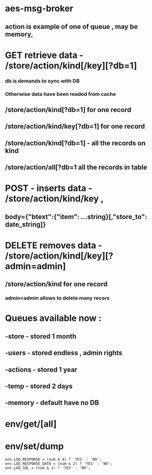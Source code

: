 # aes-msg-broker
## action is example of one of queue , may be memory,

# GET retrieve data - /store/action/kind[/key][?db=1] 
### db is demands to sync with DB
### Otherwise data have been readed from cache
## /store/action/kind[?db=1] for one record
## /store/action/kind/key[?db=1] for one record
## /store/action/kind[?db=1] -  all the records on kind
## /store/action/all[?db=1 all the records in table

# POST - inserts data - /store/action/kind/key , 
## body={"btext":{"item": ...string}[,"store_to": date_string]}

# DELETE removes data - /store/action/kind[/key][?admin=admin] 
## /store/action/kind for one record
### admin=admin allows to delete many recors

# Queues available now : 

##	-store    - stored 1 month
##	-users    - stored endless , admin rights
##	-actions  - stored 1 year
##	-temp     - stored 2 days
##	-memory   - default have no DB

# env/get/[all]
# env/set/dump
    env.LOG_RESPONSE = (num & 4) ? 'YES' : 'NO';   
    env.LOG_RESPONSE_DATA = (num & 2) ? 'YES' : 'NO';   
    env.LOG_SQL = (num & 1) ? 'YES' : 'NO';

